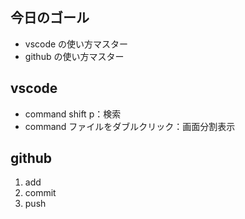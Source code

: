## 今日のゴール

- vscode の使い方マスター
- github の使い方マスター

## vscode

- command shift p：検索
- command ファイルをダブルクリック：画面分割表示

## github

1. add
2. commit
3. push